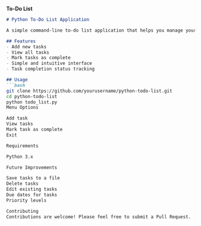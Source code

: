 **To-Do List**

```markdown
# Python To-Do List Application

A simple command-line to-do list application that helps you manage your daily tasks.

## Features
- Add new tasks
- View all tasks
- Mark tasks as complete
- Simple and intuitive interface
- Task completion status tracking

## Usage
```bash
git clone https://github.com/yourusername/python-todo-list.git
cd python-todo-list
python todo_list.py
Menu Options

Add task
View tasks
Mark task as complete
Exit

Requirements

Python 3.x

Future Improvements

Save tasks to a file
Delete tasks
Edit existing tasks
Due dates for tasks
Priority levels

Contributing
Contributions are welcome! Please feel free to submit a Pull Request.
